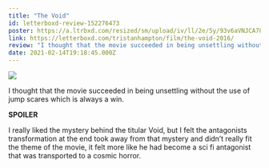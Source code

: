 ```yaml
---
title: "The Void"
id: letterboxd-review-152276473
poster: https://a.ltrbxd.com/resized/sm/upload/iv/ll/2e/5y/93v6aVNJCA78dfN2kbDq8dLrOSL-0-600-0-900-crop.jpg?v=74d1584915
link: https://letterboxd.com/tristanhampton/film/the-void-2016/
review: "I thought that the movie succeeded in being unsettling without the use of jump scares which is always a win. SPOILER I really liked the mystery behind the titular Void, but I felt the antagonists transformation at the end took away from that mystery and didn’t really fit the theme of the movie, it felt more like he had become a sci fi antagonist that was transported to a cosmic horror."
date: 2021-02-14T19:18:45.000Z
---
```

 <p><img src="https://a.ltrbxd.com/resized/sm/upload/iv/ll/2e/5y/93v6aVNJCA78dfN2kbDq8dLrOSL-0-600-0-900-crop.jpg?v=74d1584915"/></p> <p>I thought that the movie succeeded in being unsettling without the use of jump scares which is always a win.</p><p><b>SPOILER</b></p><p>I really liked the mystery behind the titular Void, but I felt the antagonists transformation at the end took away from that mystery and didn’t really fit the theme of the movie, it felt more like he had become a sci fi antagonist that was transported to a cosmic horror.</p>